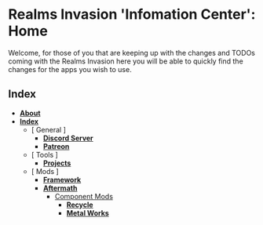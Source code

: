 # Realms Invasion 'Infomation Center': **Home**

Welcome, for those of you that are keeping up with the changes and TODOs coming with the Realms Invasion here you will be able to quickly find the changes for the apps you wish to use.

## **Index**
- [**About**]()
- [**Index**]()
    - [ General ]
        - [**Discord Server**]()
        - [**Patreon**]()
    - [ Tools ]
        - [**Projects**]()
    - [ Mods ]
        - [**Framework**]()
        - [**Aftermath**]()
            - [ Component Mods ]()
                - [**Recycle**]()
                - [**Metal Works**]()